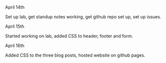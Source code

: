 April 14th

Set up lab, get standup notes working, get github repo set up, set up issues.

April 15th

Started working on lab, added CSS to header, footer and form.

April 16th

Added CSS to the three blog posts, hosted website on github pages.
